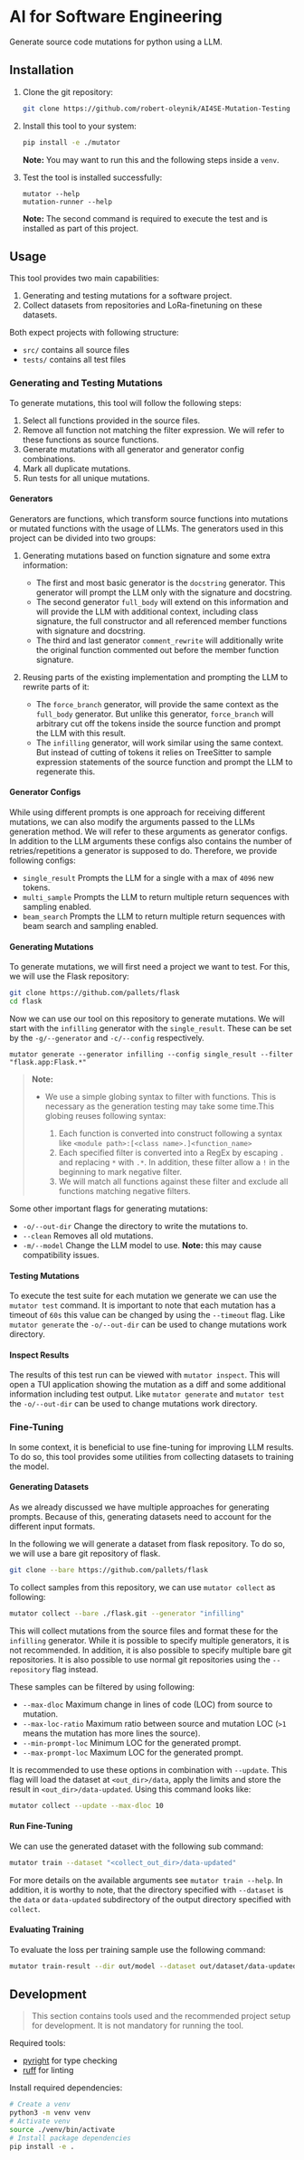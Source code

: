 # AI for Software Engineering

Generate source code mutations for python using a LLM.

## Installation

1. Clone the git repository:

	```sh
	git clone https://github.com/robert-oleynik/AI4SE-Mutation-Testing mutator
	```

2. Install this tool to your system:

	```sh
	pip install -e ./mutator
	```

	**Note:** You may want to run this and the following steps inside a `venv`.

3. Test the tool is installed successfully:

	```
	mutator --help
	mutation-runner --help
	```

	**Note:** The second command is required to execute the test and is installed as part of this project.

## Usage

This tool provides two main capabilities:

1. Generating and testing mutations for a software project.
2. Collect datasets from repositories and LoRa-finetuning on these datasets.

Both expect projects with following structure:

- `src/` contains all source files
- `tests/` contains all test files

### Generating and Testing Mutations

To generate mutations, this tool will follow the following steps:

1. Select all functions provided in the source files.
2. Remove all function not matching the filter expression. We will refer to these functions
   as source functions.
3. Generate mutations with all generator and generator config combinations.
4. Mark all duplicate mutations.
5. Run tests for all unique mutations.

#### Generators

Generators are functions, which transform source functions into mutations or mutated functions
with the usage of LLMs. The generators used in this project can be divided into two groups:

1. Generating mutations based on function signature and some extra information:

	- The first and most basic generator is the `docstring` generator. This generator
	  will prompt the LLM only with the signature and docstring.
	- The second generator `full_body` will extend on this information and will provide the LLM
	  with additional context, including class signature, the full constructor and all referenced
	  member functions with signature and docstring.
	- The third and last generator `comment_rewrite` will additionally write the original
	  function commented out before the member function signature.

2. Reusing parts of the existing implementation and prompting the LLM to rewrite parts of it:

	- The `force_branch` generator, will provide the same context as the `full_body` generator.
	  But unlike this generator, `force_branch` will arbitrary cut off the tokens inside
	  the source function and prompt the LLM with this result.
	- The `infilling` generator, will work similar using the same context. But instead of
	  cutting of tokens it relies on TreeSitter to sample expression statements of the source
	  function and prompt the LLM to regenerate this.

#### Generator Configs

While using different prompts is one approach for receiving different mutations, we can also
modify the arguments passed to the LLMs generation method. We will refer to these arguments as
generator configs. In addition to the LLM arguments these configs also contains the number of
retries/repetitions a generator is supposed to do. Therefore, we provide following configs:

- `single_result` Prompts the LLM for a single with a max of `4096` new tokens.
- `multi_sample` Prompts the LLM to return multiple return sequences with sampling enabled.
- `beam_search` Prompts the LLM to return multiple return sequences with beam search and
  sampling enabled.

#### Generating Mutations

To generate mutations, we will first need a project we want to test. For this, we will use the
Flask repository:

```sh
git clone https://github.com/pallets/flask
cd flask
```

Now we can use our tool on this repository to generate mutations.
We will start with the `infilling` generator with the `single_result`.
These can be set by the `-g/--generator` and `-c/--config` respectively.

```
mutator generate --generator infilling --config single_result --filter "flask.app:Flask.*"
```

> **Note:**
> 
> - We use a simple globing syntax to filter with functions. This is necessary as the generation
>   testing may take some time.This globing reuses following syntax:
>   
>   1. Each function is converted into construct following a syntax like
>      `<module path>:[<class name>.]<function_name>`
>   2. Each specified filter is converted into a RegEx by escaping `.` and replacing `*`
>      with `.*`. In addition, these filter allow a `!` in the beginning to mark negative filter.
>   3. We will match all functions against these filter and exclude all functions matching
>      negative filters.

Some other important flags for generating mutations:

- `-o/--out-dir` Change the directory to write the mutations to. 
- `--clean` Removes all old mutations.
- `-m/--model` Change the LLM model to use. **Note:** this may cause compatibility issues.

#### Testing Mutations

To execute the test suite for each mutation we generate we can use the `mutator test` command.
It is important to note that each mutation has a timeout of `60s` this value can be changed by
using the `--timeout` flag.
Like `mutator generate` the `-o/--out-dir` can be used to change mutations work directory.

#### Inspect Results

The results of this test run can be viewed with `mutator inspect`.
This will open a TUI application showing the mutation as a diff and some additional
information including test output.
Like `mutator generate` and `mutator test` the `-o/--out-dir` can be used to change
mutations work directory.

### Fine-Tuning

In some context, it is beneficial to use fine-tuning for improving LLM results. 
To do so, this tool provides some utilities from collecting datasets to training the model.

#### Generating Datasets

As we already discussed we have multiple approaches for generating prompts.
Because of this, generating datasets need to account for the different input formats.

In the following we will generate a dataset from flask repository.
To do so, we will use a bare git repository of flask.

```sh
git clone --bare https://github.com/pallets/flask
```

To collect samples from this repository, we can use `mutator collect` as following:

```sh
mutator collect --bare ./flask.git --generator "infilling"
```

This will collect mutations from the source files and format these for the `infilling`
generator. While it is possible to specify multiple generators, it is not recommended.
In addition, it is also possible to specify multiple bare git repositories.
It is also possible to use normal git repositories using the `--repository` flag
instead.

These samples can be filtered by using following:

- `--max-dloc` Maximum change in lines of code (LOC) from source to mutation.
- `--max-loc-ratio` Maximum ratio between source and mutation LOC (`>1` means the
  mutation has more lines the source).
- `--min-prompt-loc` Minimum LOC for the generated prompt.
- `--max-prompt-loc` Maximum LOC for the generated prompt.

It is recommended to use these options in combination with `--update`.
This flag will load the dataset at `<out_dir>/data`, apply the limits and store
the result in `<out_dir>/data-updated`.
Using this command looks like:

```sh
mutator collect --update --max-dloc 10
```

#### Run Fine-Tuning

We can use the generated dataset with the following sub command:

```sh
mutator train --dataset "<collect_out_dir>/data-updated"
```

For more details on the available arguments see `mutator train --help`.
In addition, it is worthy to note, that the directory specified with
`--dataset` is the `data` or `data-updated` subdirectory of the output
directory specified with `collect`.

#### Evaluating Training

To evaluate the loss per training sample use the following command:

```sh
mutator train-result --dir out/model --dataset out/dataset/data-updated
```

## Development

> This section contains tools used and the recommended project setup for development.
> It is not mandatory for running the tool.

Required tools:

- [pyright](https://github.com/microsoft/pyright) for type checking
- [ruff](https://github.com/astral-sh/ruff) for linting

Install required dependencies:

```sh
# Create a venv
python3 -m venv venv
# Activate venv
source ./venv/bin/activate
# Install package dependencies
pip install -e .
```
